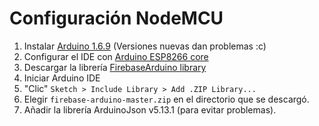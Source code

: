 # Configuración NodeMCU

1.  Instalar [Arduino 1.6.9](https://www.arduino.cc/en/Main/Software) (Versiones nuevas dan problemas :c)
2.  Configurar el IDE con [Arduino ESP8266 core](https://github.com/esp8266/Arduino#installing-with-boards-manager)
3.  Descargar la librería [FirebaseArduino library](https://github.com/googlesamples/firebase-arduino/archive/master.zip)
4.  Iniciar Arduino IDE
5.  "Clic" `Sketch > Include Library > Add .ZIP Library...`
6.  Elegir `firebase-arduino-master.zip` en el directorio que se descargó.
7. Añadir la librería ArduinoJson v5.13.1 (para evitar problemas).
